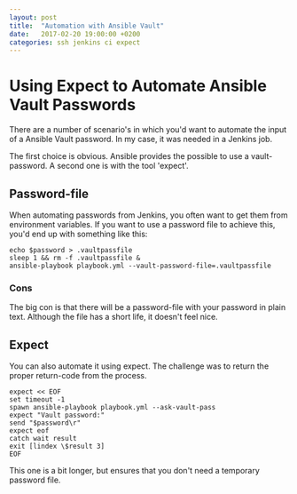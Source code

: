 ```yaml
---
layout: post
title:  "Automation with Ansible Vault"
date:   2017-02-20 19:00:00 +0200
categories: ssh jenkins ci expect
---
```

# Using Expect to Automate Ansible Vault Passwords

There are a number of scenario's in which you'd want to automate the input of a Ansible Vault password.
In my case, it was needed in a Jenkins job.

The first choice is obvious. Ansible provides the possible to use a vault-password.
A second one is with the tool 'expect'.

## Password-file
When automating passwords from Jenkins, you often want to get them from environment variables.
If you want to use a password file to achieve this, you'd end up with something like this:
```
echo $password > .vaultpassfile
sleep 1 && rm -f .vaultpassfile &
ansible-playbook playbook.yml --vault-password-file=.vaultpassfile

```
### Cons
The big con is that there will be a password-file with your password in plain text.
Although the file has a short life, it doesn't feel nice.


## Expect
You can also automate it using expect.
The challenge was to return the proper return-code from the process.

```
expect << EOF
set timeout -1
spawn ansible-playbook playbook.yml --ask-vault-pass
expect "Vault password:"
send "$password\r"
expect eof
catch wait result
exit [lindex \$result 3]
EOF
```

This one is a bit longer, but ensures that you don't need a temporary password file.
